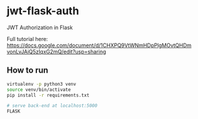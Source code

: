 # jwt-flask-auth

JWT Authorization in Flask

Full tutorial here:
https://docs.google.com/document/d/1CHXPQ9VtWNmHDpPlgMOvtQHDmvonLvJAiQ5zIqxG2mQ/edit?usp=sharing
## How to run

``` bash
virtualenv -p python3 venv
source venv/bin/activate
pip install -r requirements.txt

# serve back-end at localhost:5000
FLASK
